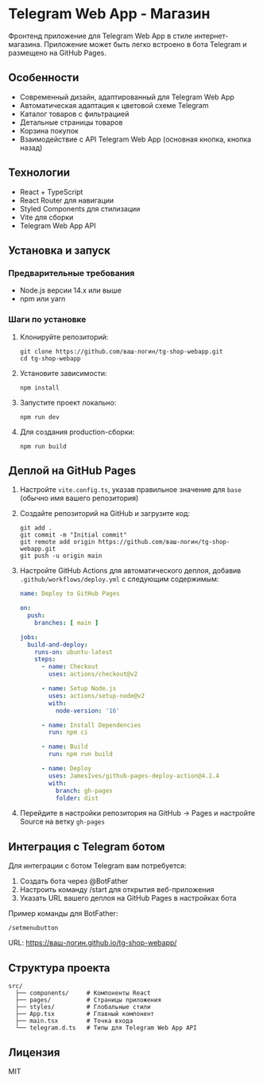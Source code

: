 # Telegram Web App - Магазин

Фронтенд приложение для Telegram Web App в стиле интернет-магазина. Приложение может быть легко встроено в бота Telegram и размещено на GitHub Pages.

## Особенности

- Современный дизайн, адаптированный для Telegram Web App
- Автоматическая адаптация к цветовой схеме Telegram
- Каталог товаров с фильтрацией
- Детальные страницы товаров
- Корзина покупок
- Взаимодействие с API Telegram Web App (основная кнопка, кнопка назад)

## Технологии

- React + TypeScript
- React Router для навигации
- Styled Components для стилизации
- Vite для сборки
- Telegram Web App API

## Установка и запуск

### Предварительные требования

- Node.js версии 14.x или выше
- npm или yarn

### Шаги по установке

1. Клонируйте репозиторий:
   ```
   git clone https://github.com/ваш-логин/tg-shop-webapp.git
   cd tg-shop-webapp
   ```

2. Установите зависимости:
   ```
   npm install
   ```

3. Запустите проект локально:
   ```
   npm run dev
   ```

4. Для создания production-сборки:
   ```
   npm run build
   ```

## Деплой на GitHub Pages

1. Настройте `vite.config.ts`, указав правильное значение для `base` (обычно имя вашего репозитория)

2. Создайте репозиторий на GitHub и загрузите код:
   ```
   git add .
   git commit -m "Initial commit"
   git remote add origin https://github.com/ваш-логин/tg-shop-webapp.git
   git push -u origin main
   ```

3. Настройте GitHub Actions для автоматического деплоя, добавив `.github/workflows/deploy.yml` с следующим содержимым:
   ```yaml
   name: Deploy to GitHub Pages

   on:
     push:
       branches: [ main ]

   jobs:
     build-and-deploy:
       runs-on: ubuntu-latest
       steps:
         - name: Checkout
           uses: actions/checkout@v2

         - name: Setup Node.js
           uses: actions/setup-node@v2
           with:
             node-version: '16'

         - name: Install Dependencies
           run: npm ci

         - name: Build
           run: npm run build

         - name: Deploy
           uses: JamesIves/github-pages-deploy-action@4.1.4
           with:
             branch: gh-pages
             folder: dist
   ```

4. Перейдите в настройки репозитория на GitHub → Pages и настройте Source на ветку `gh-pages`

## Интеграция с Telegram ботом

Для интеграции с ботом Telegram вам потребуется:

1. Создать бота через @BotFather
2. Настроить команду /start для открытия веб-приложения
3. Указать URL вашего деплоя на GitHub Pages в настройках бота

Пример команды для BotFather:
```
/setmenubutton
```

URL: https://ваш-логин.github.io/tg-shop-webapp/

## Структура проекта

```
src/
  ├── components/     # Компоненты React
  ├── pages/          # Страницы приложения
  ├── styles/         # Глобальные стили
  ├── App.tsx         # Главный компонент
  ├── main.tsx        # Точка входа
  └── telegram.d.ts   # Типы для Telegram Web App API
```

## Лицензия

MIT 